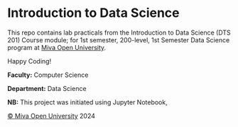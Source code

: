 # Introduction to Data Science

This repo contains lab practicals from the Introduction to Data Science (DTS 201) Course module; for 1st semester, 200-level, 1st Semester Data Science program at [Miva Open University](https://miva.university/bsc-in-data-science).

Happy Coding!

**Faculty:** Computer Science

**Department:** Data Science

**NB:** This project was initiated using Jupyter Notebook,

[© Miva Open University](https://miva.university/) 2024
